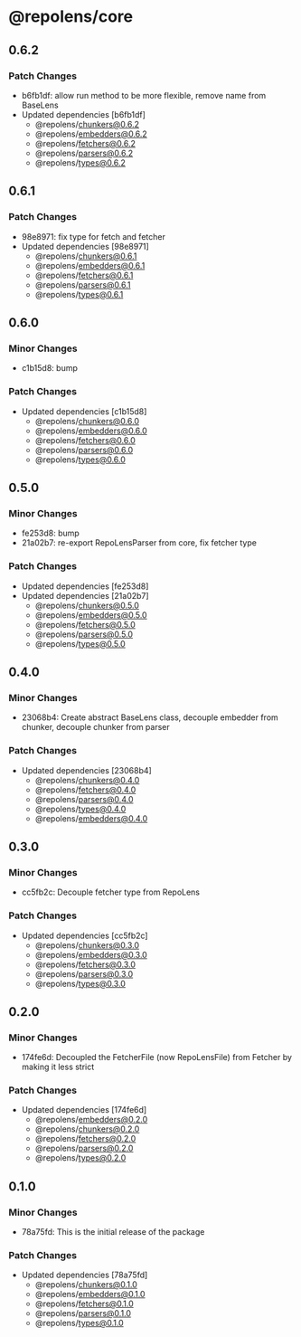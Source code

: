 # @repolens/core

## 0.6.2

### Patch Changes

- b6fb1df: allow run method to be more flexible, remove name from BaseLens
- Updated dependencies [b6fb1df]
  - @repolens/chunkers@0.6.2
  - @repolens/embedders@0.6.2
  - @repolens/fetchers@0.6.2
  - @repolens/parsers@0.6.2
  - @repolens/types@0.6.2

## 0.6.1

### Patch Changes

- 98e8971: fix type for fetch and fetcher
- Updated dependencies [98e8971]
  - @repolens/chunkers@0.6.1
  - @repolens/embedders@0.6.1
  - @repolens/fetchers@0.6.1
  - @repolens/parsers@0.6.1
  - @repolens/types@0.6.1

## 0.6.0

### Minor Changes

- c1b15d8: bump

### Patch Changes

- Updated dependencies [c1b15d8]
  - @repolens/chunkers@0.6.0
  - @repolens/embedders@0.6.0
  - @repolens/fetchers@0.6.0
  - @repolens/parsers@0.6.0
  - @repolens/types@0.6.0

## 0.5.0

### Minor Changes

- fe253d8: bump
- 21a02b7: re-export RepoLensParser from core, fix fetcher type

### Patch Changes

- Updated dependencies [fe253d8]
- Updated dependencies [21a02b7]
  - @repolens/chunkers@0.5.0
  - @repolens/embedders@0.5.0
  - @repolens/fetchers@0.5.0
  - @repolens/parsers@0.5.0
  - @repolens/types@0.5.0

## 0.4.0

### Minor Changes

- 23068b4: Create abstract BaseLens class, decouple embedder from chunker, decouple chunker from parser

### Patch Changes

- Updated dependencies [23068b4]
  - @repolens/chunkers@0.4.0
  - @repolens/fetchers@0.4.0
  - @repolens/parsers@0.4.0
  - @repolens/types@0.4.0
  - @repolens/embedders@0.4.0

## 0.3.0

### Minor Changes

- cc5fb2c: Decouple fetcher type from RepoLens

### Patch Changes

- Updated dependencies [cc5fb2c]
  - @repolens/chunkers@0.3.0
  - @repolens/embedders@0.3.0
  - @repolens/fetchers@0.3.0
  - @repolens/parsers@0.3.0
  - @repolens/types@0.3.0

## 0.2.0

### Minor Changes

- 174fe6d: Decoupled the FetcherFile (now RepoLensFile) from Fetcher by making it less strict

### Patch Changes

- Updated dependencies [174fe6d]
  - @repolens/embedders@0.2.0
  - @repolens/chunkers@0.2.0
  - @repolens/fetchers@0.2.0
  - @repolens/parsers@0.2.0
  - @repolens/types@0.2.0

## 0.1.0

### Minor Changes

- 78a75fd: This is the initial release of the package

### Patch Changes

- Updated dependencies [78a75fd]
  - @repolens/chunkers@0.1.0
  - @repolens/embedders@0.1.0
  - @repolens/fetchers@0.1.0
  - @repolens/parsers@0.1.0
  - @repolens/types@0.1.0
